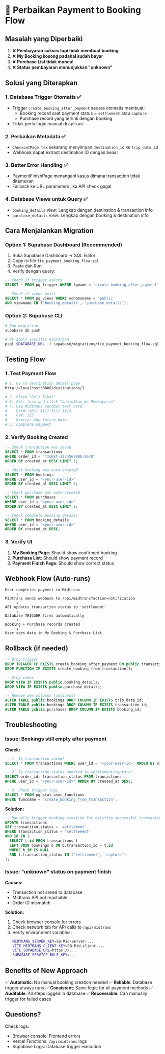# 🔧 Perbaikan Payment to Booking Flow

## Masalah yang Diperbaiki

1. ❌ **Pembayaran sukses tapi tidak membuat booking**
2. ❌ **My Booking kosong padahal sudah bayar**
3. ❌ **Purchase List tidak muncul**
4. ❌ **Status pembayaran menunjukkan "unknown"**

## Solusi yang Diterapkan

### 1. **Database Trigger Otomatis** ✅
- Trigger `create_booking_after_payment` secara otomatis membuat:
  - Booking record saat payment status = `settlement` atau `capture`
  - Purchase record yang terlink dengan booking
- Tidak perlu logic manual di aplikasi

### 2. **Perbaikan Metadata** ✅
- `CheckoutPage.tsx` sekarang menyimpan `destination_id` ke `trip_data_id`
- Webhook dapat extract destination ID dengan benar

### 3. **Better Error Handling** ✅
- PaymentFinishPage menangani kasus dimana transaction tidak ditemukan
- Fallback ke URL parameters jika API check gagal

### 4. **Database Views untuk Query** ✅
- `booking_details` view: Lengkap dengan destination & transaction info
- `purchase_details` view: Lengkap dengan booking & destination info

## Cara Menjalankan Migration

### Option 1: Supabase Dashboard (Recommended)

1. Buka Supabase Dashboard → SQL Editor
2. Copy isi file `fix_payment_booking_flow.sql`
3. Paste dan Run
4. Verify dengan query:
```sql
-- Check if trigger exists
SELECT * FROM pg_trigger WHERE tgname = 'create_booking_after_payment';

-- Check if views exist
SELECT * FROM pg_views WHERE schemaname = 'public' 
AND viewname IN ('booking_details', 'purchase_details');
```

### Option 2: Supabase CLI

```bash
# Run migration
supabase db push

# Or apply specific migration
psql $DATABASE_URL -f supabase/migrations/fix_payment_booking_flow.sql
```

## Testing Flow

### 1. Test Payment Flow

```bash
# 1. Go to destination detail page
http://localhost:8080/destinations/1

# 2. Click "Beli Tiket"
# 3. Fill form and click "Lanjutkan ke Pembayaran"
# 4. Use Midtrans sandbox test card:
#    Card: 4811 1111 1111 1114
#    CVV: 123
#    Expiry: Any future date
# 5. Complete payment
```

### 2. Verify Booking Created

```sql
-- Check transaction was saved
SELECT * FROM transactions 
WHERE order_id = 'TICKET-1234567890-5678' 
ORDER BY created_at DESC LIMIT 1;

-- Check booking was auto-created
SELECT * FROM bookings 
WHERE user_id = '<your-user-id>' 
ORDER BY created_at DESC LIMIT 1;

-- Check purchase was auto-created
SELECT * FROM purchases 
WHERE user_id = '<your-user-id>' 
ORDER BY created_at DESC LIMIT 1;

-- Check complete booking details
SELECT * FROM booking_details 
WHERE user_id = '<your-user-id>' 
ORDER BY created_at DESC;
```

### 3. Verify UI

1. **My Booking Page**: Should show confirmed booking
2. **Purchase List**: Should show payment record
3. **Payment Finish Page**: Should show correct status

## Webhook Flow (Auto-runs)

```
User completes payment in Midtrans
     ↓
Midtrans sends webhook to /api/midtrans?action=notification
     ↓
API updates transaction status to 'settlement'
     ↓
Database TRIGGER fires automatically
     ↓
Booking + Purchase records created
     ↓
User sees data in My Booking & Purchase List
```

## Rollback (if needed)

```sql
-- Drop trigger
DROP TRIGGER IF EXISTS create_booking_after_payment ON public.transactions;
DROP FUNCTION IF EXISTS create_booking_from_transaction();

-- Drop views
DROP VIEW IF EXISTS public.booking_details;
DROP VIEW IF EXISTS public.purchase_details;

-- Remove new columns (optional)
ALTER TABLE public.bookings DROP COLUMN IF EXISTS trip_data_id;
ALTER TABLE public.bookings DROP COLUMN IF EXISTS transaction_id;
ALTER TABLE public.purchases DROP COLUMN IF EXISTS booking_id;
```

## Troubleshooting

### Issue: Bookings still empty after payment

**Check:**
```sql
-- 1. Is transaction saved?
SELECT * FROM transactions WHERE user_id = '<your-user-id>' ORDER BY created_at DESC;

-- 2. Is transaction status updated to settlement/capture?
SELECT order_id, transaction_status FROM transactions 
WHERE user_id = '<your-user-id>' ORDER BY created_at DESC;

-- 3. Check trigger logs
SELECT * FROM pg_stat_user_functions 
WHERE funcname = 'create_booking_from_transaction';
```

**Solution:**
```sql
-- Manually trigger booking creation for existing successful transactions
UPDATE transactions 
SET transaction_status = 'settlement' 
WHERE transaction_status = 'settlement' 
AND id IN (
  SELECT t.id FROM transactions t
  LEFT JOIN bookings b ON b.transaction_id = t.id
  WHERE b.id IS NULL
  AND t.transaction_status IN ('settlement', 'capture')
);
```

### Issue: "unknown" status on payment finish

**Causes:**
- Transaction not saved to database
- Midtrans API not reachable
- Order ID mismatch

**Solution:**
1. Check browser console for errors
2. Check network tab for API calls to `/api/midtrans`
3. Verify environment variables:
   ```bash
   MIDTRANS_SERVER_KEY=SB-Mid-server-...
   VITE_MIDTRANS_CLIENT_KEY=SB-Mid-client-...
   VITE_SUPABASE_URL=https://...
   SUPABASE_SERVICE_ROLE_KEY=...
   ```

## Benefits of New Approach

✅ **Automatic**: No manual booking creation needed
✅ **Reliable**: Database trigger always runs
✅ **Consistent**: Same logic for all payment methods
✅ **Auditable**: All steps logged in database
✅ **Recoverable**: Can manually trigger for failed cases

## Questions?

Check logs:
- Browser console: Frontend errors
- Vercel Functions: `/api/midtrans` logs
- Supabase Logs: Database trigger execution

